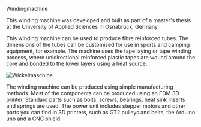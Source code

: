 Windingmachine

This winding machine was developed and built as part of a master's thesis at the University of Applied Sciences in Osnabrück, Germany.  

This winding machine can be used to produce fibre reinforced tubes. The dimensions of the tubes can be customised for use in sports and camping equipment, for example. The machine uses the tape laying or tape winding process, where unidirectional reinforced plastic tapes are wound around the core and bonded to the lower layers using a heat source.

![Wickelmaschine](https://github.com/Simon0613/Wickelmaschine/assets/149043603/64db3af7-fdf9-4815-bbfb-d8eda0cfe631)

The winding machine can be produced using simple manufacturing methods. Most of the components can be produced using an FDM 3D printer. Standard parts such as bolts, screws, bearings, heat sink inserts and springs are used. The power unit includes stepper motors and other parts you can find in 3D printers, such as GT2 pulleys and belts, the Arduino uno and a CNC shield. 
